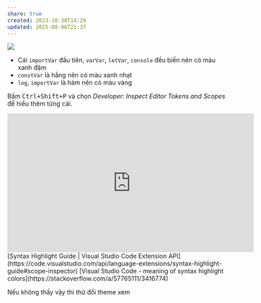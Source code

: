 ```yaml
---
share: true
created: 2023-10-30T14:29
updated: 2025-08-06T21:37
---
```

![](https://i.imgur.com/GRFQjkb.png)
- Cái `importVar` đầu tiên, `varVar`, `letVar`, `console` đều biến nên có màu xanh đậm
- `constVar` là hằng nên có màu xanh nhạt
- `log`, `importVar` là hàm nên có màu vàng

Bấm <kbd>Ctrl+Shift+P</kbd> và chọn *Developer: Inspect Editor Tokens and Scopes* để hiểu thêm từng cái.
<iframe width="560" height="315" src="https://www.youtube.com/embed/mC_htrJ1QPg?si=nsJ9Iztfg9urpbKw" title="YouTube video player" frameborder="0" allow="accelerometer; autoplay; clipboard-write; encrypted-media; gyroscope; picture-in-picture; web-share" referrerpolicy="strict-origin-when-cross-origin" allowfullscreen></iframe>
[Syntax Highlight Guide | Visual Studio Code Extension API](https://code.visualstudio.com/api/language-extensions/syntax-highlight-guide#scope-inspector)
[Visual Studio Code - meaning of syntax highlight colors](https://stackoverflow.com/a/57765111/3416774)

Nếu không thấy vậy thì thử đổi theme xem